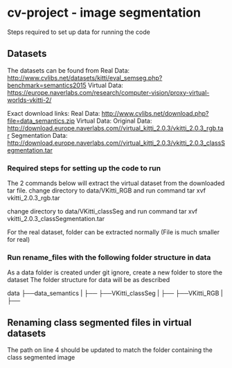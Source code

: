 # cv-project - image segmentation
Steps required to set up data for running the code

## Datasets
The datasets can be found from
Real Data: http://www.cvlibs.net/datasets/kitti/eval_semseg.php?benchmark=semantics2015
Virtual Data: https://europe.naverlabs.com/research/computer-vision/proxy-virtual-worlds-vkitti-2/

Exact download links:
Real Data: http://www.cvlibs.net/download.php?file=data_semantics.zip
Virtual Data:
Original Data: http://download.europe.naverlabs.com//virtual_kitti_2.0.3/vkitti_2.0.3_rgb.tar
Segmentation Data: http://download.europe.naverlabs.com//virtual_kitti_2.0.3/vkitti_2.0.3_classSegmentation.tar

### Required steps for setting up the code to run

The 2 commands below will extract the virtual dataset from the downloaded tar file.
change directory to data/VKitti_RGB and run command
tar xvf vkitti_2.0.3_rgb.tar

change directory to data/VKitti_classSeg and run command
tar xvf vkitti_2.0.3_classSegmentation.tar

For the real dataset, folder can be extracted normally (File is much smaller for real)

### Run rename_files with the following folder structure in data
As a data folder is created under git ignore, create a new folder to store the dataset
The folder structure for data will be as described

data
├──data_semantics
|  ├──<Extract Real data here>
├──VKitti_classSeg
|  ├──<Extract vkitti_2.0.3_classSegmentation.tar here with command>
├──VKitti_RGB
|  ├──<Extract vkitti_2.0.3_rgb.tar here with command>

## Renaming class segmented files in virtual datasets
The path on line 4 should be updated to match the folder containing the class segmented image
